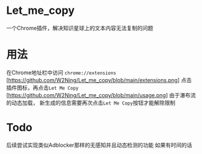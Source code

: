 # Let_me_copy
一个Chrome插件，解决知识星球上的文本内容无法复制的问题

# 用法
在Chrome地址栏中访问
`chrome://extensions`
[https://github.com/W2Ning/Let_me_copy/blob/main/extensions.png]
点击插件图标，再点击`Let Me Copy`
[https://github.com/W2Ning/Let_me_copy/blob/main/usage.png]
由于瀑布流的动态加载，
新生成的信息需要再次点击`Let Me Copy`按钮才能解除限制

# Todo
后续尝试实现类似Adblocker那样的无感知并且动态检测的功能
如果有时间的话
